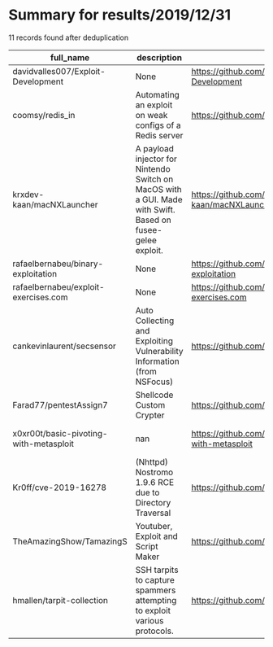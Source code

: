
# Summary for results/2019/12/31
    
11 records found after deduplication

| full_name | description | html_url | matched_list | matched_count | pushed_at | size | stargazers_count | language | forks_count | vul_ids |
|----------------------------------------|------------------------------------------------------------------------------------------------------------|-----------------------------------------------------------|----------------------------------|-----------------|---------------------------|---------|--------------------|------------|---------------|--------------------|
| davidvalles007/Exploit-Development | None | https://github.com/davidvalles007/Exploit-Development | ['exploit'] | 1 | 2019-12-31 14:16:36+00:00 | 14 | 0 | Python | 0 | [] |
| coomsy/redis_in | Automating an exploit on weak configs of a Redis server | https://github.com/coomsy/redis_in | ['exploit'] | 1 | 2019-12-31 01:34:10+00:00 | 5 | 0 | Python | 0 | [] |
| krxdev-kaan/macNXLauncher | A payload injector for Nintendo Switch on MacOS with a GUI. Made with Swift. Based on fusee-gelee exploit. | https://github.com/krxdev-kaan/macNXLauncher | ['exploit'] | 1 | 2019-12-31 17:12:28+00:00 | 37 | 2 | Python | 0 | [] |
| rafaelbernabeu/binary-exploitation | None | https://github.com/rafaelbernabeu/binary-exploitation | ['exploit'] | 1 | 2019-12-31 01:28:08+00:00 | 38 | 0 | Python | 0 | [] |
| rafaelbernabeu/exploit-exercises.com | None | https://github.com/rafaelbernabeu/exploit-exercises.com | ['exploit'] | 1 | 2019-12-31 00:31:03+00:00 | 1511213 | 0 | Roff | 0 | [] |
| cankevinlaurent/secsensor | Auto Collecting and Exploiting Vulnerability Information (from NSFocus) | https://github.com/cankevinlaurent/secsensor | ['exploit'] | 1 | 2019-12-31 00:55:34+00:00 | 4915 | 2 | Python | 0 | [] |
| Farad77/pentestAssign7 | Shellcode Custom Crypter | https://github.com/Farad77/pentestAssign7 | ['shellcode'] | 1 | 2019-12-31 12:02:55+00:00 | 0 | 0 | nan | 0 | [] |
| x0xr00t/basic-pivoting-with-metasploit | nan | https://github.com/x0xr00t/basic-pivoting-with-metasploit | ['metasploit module OR payload'] | 1 | 2019-12-31 14:29:25+00:00 | 4 | 0 | nan | 0 | [] |
| Kr0ff/cve-2019-16278 | (Nhttpd) Nostromo 1.9.6 RCE due to Directory Traversal | https://github.com/Kr0ff/cve-2019-16278 | ['cve-2', 'rce'] | 2 | 2019-12-31 16:07:48+00:00 | 2 | 1 | Python | 1 | ['CVE-2019-16278'] |
| TheAmazingShow/TamazingS | Youtuber, Exploit and Script Maker | https://github.com/TheAmazingShow/TamazingS | ['exploit'] | 1 | 2019-12-31 21:20:03+00:00 | 160 | 0 | | 0 | [] |
| hmallen/tarpit-collection | SSH tarpits to capture spammers attempting to exploit various protocols. | https://github.com/hmallen/tarpit-collection | ['exploit'] | 1 | 2019-12-31 23:28:49+00:00 | 2 | 1 | Python | 0 | [] |
